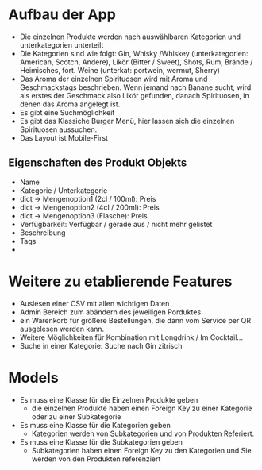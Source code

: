 # Aufbau der App

- Die einzelnen Produkte werden nach auswählbaren Kategorien und unterkategorien unterteilt
- Die Kategorien sind wie folgt: Gin, Whisky /Whiskey (unterkategorien: American, Scotch, Andere), Likör (Bitter / Sweet), Shots, Rum, Brände / Heimisches, fort. Weine (unterkat: portwein, wermut, Sherry)
- Das Aroma der einzelnen Spirituosen wird mit Aroma und Geschmackstags beschrieben. Wenn jemand nach Banane sucht, wird als erstes der Geschmack also Likör gefunden, danach Spirituosen, in denen das Aroma angelegt ist.
- Es gibt eine Suchmöglichkeit
- Es gibt das Klassiche Burger Menü, hier lassen sich die einzelnen Spirituosen aussuchen.
- Das Layout ist Mobile-First

## Eigenschaften des Produkt Objekts

- Name
- Kategorie / Unterkategorie
- dict -> Mengenoption1 (2cl / 100ml): Preis
- dict -> Mengenoption2 (4cl / 200ml): Preis
- dict -> Mengenoption3 (Flasche): Preis
- Verfügbarkeit: Verfügbar / gerade aus / nicht mehr gelistet
- Beschreibung
- Tags
-

# Weitere zu etablierende Features

- Auslesen einer CSV mit allen wichtigen Daten
- Admin Bereich zum abändern des jeweiligen Porduktes
- ein Warenkorb für größere Bestellungen, die dann vom Service per QR ausgelesen werden kann.
- Weitere Möglichkeiten für Kombination mit Longdrink / Im Cocktail...
- Suche in einer Kategorie: Suche nach Gin zitrisch

# Models

- Es muss eine Klasse für die Einzelnen Produkte geben
  - die einzelnen Produkte haben einen Foreign Key zu einer Kategorie oder zu einer Subkategorie
- Es muss eine Klasse für die Kategorien geben
  - Kategorien werden von Subkategorien und von Produkten Referiert.
- Es muss eine Klasse für die Subkategorien geben
  - Subkategorien haben einen Foreign Key zu den Kategorien und Sie werden von den Produkten referenziert
